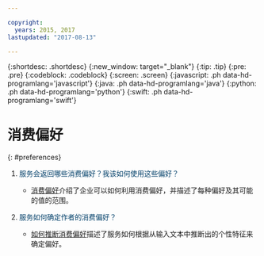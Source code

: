 ```yaml
---

copyright:
  years: 2015, 2017
lastupdated: "2017-08-13"

---
```


{:shortdesc: .shortdesc}
{:new_window: target="_blank"}
{:tip: .tip}
{:pre: .pre}
{:codeblock: .codeblock}
{:screen: .screen}
{:javascript: .ph data-hd-programlang='javascript'}
{:java: .ph data-hd-programlang='java'}
{:python: .ph data-hd-programlang='python'}
{:swift: .ph data-hd-programlang='swift'}

# 消费偏好
{: #preferences}

1.  <span style="color:#003F69">服务会返回哪些消费偏好？我该如何使用这些偏好？</span>

    -   [消费偏好](/docs/services/personality-insights/preferences.html)介绍了企业可以如何利用消费偏好，并描述了每种偏好及其可能的值的范围。

1.  <span style="color:#003F69">服务如何确定作者的消费偏好？</span>

    -   [如何推断消费偏好](/docs/services/personality-insights/science.html#researchInferPrefs)描述了服务如何根据从输入文本中推断出的个性特征来确定偏好。
